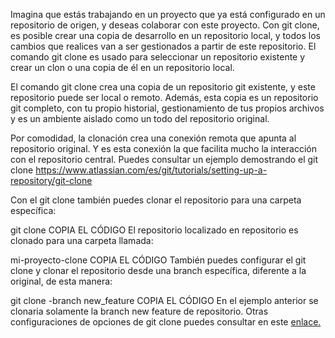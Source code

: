 Imagina que estás trabajando en un proyecto que ya está configurado en un repositorio de origen, y deseas colaborar con este proyecto. Con git clone, es posible crear una copia de desarrollo en un repositorio local, y todos los cambios que realices van a ser gestionados a partir de este repositorio. El comando git clone es usado para seleccionar un repositorio existente y crear un clon o una copia de él en un repositorio local.

El comando git clone crea una copia de un repositorio git existente, y este repositorio puede ser local o remoto. Además, esta copia es un repositorio git completo, con tu propio historial, gestionamiento de tus propios archivos y es un ambiente aislado como un todo del repositorio original.

Por comodidad, la clonación crea una conexión remota que apunta al repositorio original. Y es esta conexión la que facilita mucho la interacción con el repositorio central. Puedes consultar un ejemplo demostrando el git clone https://www.atlassian.com/es/git/tutorials/setting-up-a-repository/git-clone

Con el git clone también puedes clonar el repositorio para una carpeta específica:

git clone <repositorio> <mi-proyecto-clone>
COPIA EL CÓDIGO
El repositorio localizado en repositorio es clonado para una carpeta llamada:

mi-proyecto-clone
COPIA EL CÓDIGO
También puedes configurar el git clone y clonar el repositorio desde una branch específica, diferente a la original, de esta manera:

git clone -branch new_feature <repositorio>
COPIA EL CÓDIGO
En el ejemplo anterior se clonaria solamente la branch new feature de repositorio. Otras configuraciones de opciones de git clone puedes consultar en este [enlace.](https://git-scm.com/docs/git-clone)